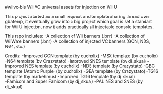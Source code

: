 #wiivc-bis
Wii VC universal assets for injection on Wii U

This project started as a small request and template sharing thread over gbatemp, it eventually grow into a big project which goal is set a standart for Wii U injection, now it adds practically all injectable console templates.   

This repo includes: 
-A collection of Wii banners (.bnr)
-A collection of WiiWare banners (.bnr)
-A collection of injected VC banners (GCN, NDS, N64, etc.) 

Credits:
-Improved GCN template (by cucholix) 
-MSX template (by cucholix)
-N64 template (by Crazystato) 
-Improved SNES template (by dj_skual) 
-Improved NES template (by cucholix)
-NDS template (by Crazystato) 
-GBC template (Atomic Purple) (by cucholix) 
-GBA template (by Crazystato) 
-TG16 template (by markehmus)
-Improved TG16 template (by dj_skual)  
-Famicom and Super Famicom (by dj_skual)
-PAL NES and SNES (by dj_skual)

